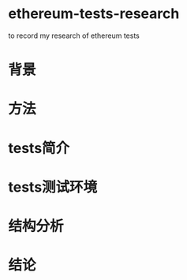 # ethereum-tests-research
 to record my research of ethereum tests
# 背景
# 方法
# tests简介
# tests测试环境
# 结构分析
# 结论
